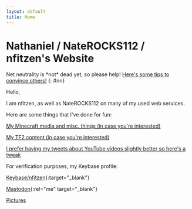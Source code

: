 ```yaml
---
layout: default
title: Home
---
```


# Nathaniel / NateROCKS112 / nfitzen's Website

Net neutrality is \*not\* dead yet, so please help! [Here's some tips to convince others!](netneutrality)
{: #nn}

Hello,

I am nfitzen, as well as NateROCKS112 on many of my used web services.

Here are some things that I've done for fun:

[My Minecraft media and misc. things \(in case you're interested\)](mc-content/)

[My TF2 content \(in case you're interested\)](tf2-content)

[I prefer having my tweets about YouTube videos slightly better so here's a tweak](like-tweet-generator/)

For verification purposes, my Keybase profile:

[Keybase/nfitzen](//keybase.io/nfitzen){:target="_blank"}

[Mastodon](https://mastodon.social/@nfitzen){:rel="me" target="_blank"}


[Pictures](/pictures/)

